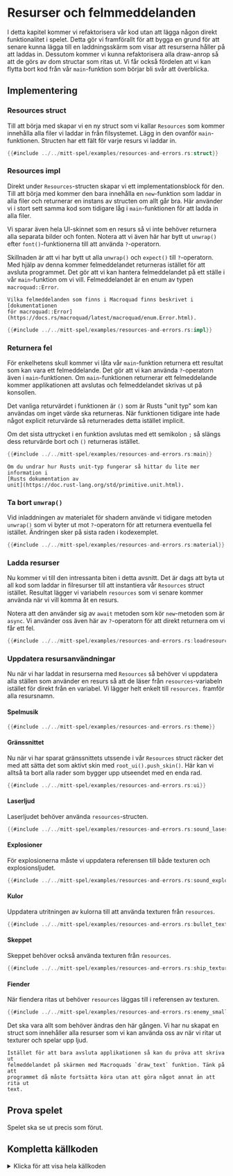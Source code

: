 # Resurser och felmmeddelanden

I detta kapitel kommer vi refaktorisera vår kod utan att lägga någon direkt
funktionalitet i spelet. Detta gör vi framförallt för att bygga en grund för
att senare kunna lägga till en laddningsskärm som visar att resurserna håller
på att laddas in. Dessutom kommer vi kunna refaktorisera alla draw-anrop så
att de görs av dom structar som ritas ut. Vi får också fördelen att vi kan
flytta bort kod från vår `main`-funktion som börjar bli svår att överblicka.

## Implementering 

### Resources struct

Till att börja med skapar vi en ny struct som vi kallar `Resources` som kommer
innehålla alla filer vi laddar in från filsystemet. Lägg in den ovanför
`main`-funktionen. Structen har ett fält för varje resurs vi laddar in.

```rust
{{#include ../../mitt-spel/examples/resources-and-errors.rs:struct}}
```

### Resources impl

Direkt under `Resources`-structen skapar vi ett implementationsblock för den.
Till att börja med kommer den bara innehålla en `new`-funktion som laddar in
alla filer och returnerar en instans av structen om allt går bra. Här använder
vi i stort sett samma kod som tidigare låg i `main`-funktionen för att ladda
in alla filer.

Vi sparar även hela UI-skinnet som en resurs så vi inte behöver returnera alla
separata bilder och fonten. Notera att vi även här har bytt ut `unwrap()`
efter `font()`-funktionerna till att använda `?`-operatorn.

Skillnaden är att vi har bytt ut alla `unwrap()` och `expect()`
till `?`-operatorn. Med hjälp av denna kommer felmeddelandet returneras
istället för att avsluta programmet. Det gör att vi kan hantera felmeddelandet
på ett ställe i vår `main`-funktion om vi vill. Felmeddelandet är en enum av
typen `macroquad::Error`.

```admonish info
Vilka felmeddelanden som finns i Macroquad finns beskrivet i [dokumentationen
för macroquad::Error](https://docs.rs/macroquad/latest/macroquad/enum.Error.html).
```

```rust
{{#include ../../mitt-spel/examples/resources-and-errors.rs:impl}}
```

### Returnera fel

För enkelhetens skull kommer vi låta vår `main`-funktion returnera ett
resultat som kan vara ett felmeddelande. Det gör att vi kan använda
`?`-operatorn även i `main`-funktionen. Om `main`-funktionen returnerar ett
felmeddelande kommer applikationen att avslutas och felmeddelandet skrivas ut
på konsollen.

Det vanliga returvärdet i funktionen är `()` som är Rusts "unit typ" som kan
användas om inget värde ska returneras. När funktionen tidigare inte hade
något explicit returvärde så returnerades detta istället implicit.

Om det sista uttrycket i en funktion avslutas med ett semikolon `;` så slängs
dess returvärde bort och `()` returneras istället.

```rust [hl,2]
{{#include ../../mitt-spel/examples/resources-and-errors.rs:main}}
```

```admonish info
Om du undrar hur Rusts unit-typ fungerar så hittar du lite mer information i
[Rusts dokumentation av
unit](https://doc.rust-lang.org/std/primitive.unit.html).
```

### Ta bort `unwrap()`

Vid inladdningen av materialet för shadern använde vi tidigare metoden
`unwrap()` som vi byter ut mot `?`-operatorn för att returnera eventuella fel
istället. Ändringen sker på sista raden i kodexemplet.

```rust [hl,13]
{{#include ../../mitt-spel/examples/resources-and-errors.rs:material}}
```

### Ladda resurser

Nu kommer vi till den intressanta biten i detta avsnitt. Det är dags att byta
ut all kod som laddar in filresurser till att instantiera vår `Resources`
struct istället. Resultat lägger vi variabeln `resources` som vi senare kommer
använda när vi vill komma åt en resurs.

Notera att den använder sig av `await` metoden som kör `new`-metoden som är
`async`. Vi använder oss även här av `?`-operatorn för att direkt returnera om
vi får ett fel.

```rust [hl,2]
{{#include ../../mitt-spel/examples/resources-and-errors.rs:loadresources}}
```

### Uppdatera resursanvändningar

Nu när vi har laddat in resurserna med `Resources` så behöver vi uppdatera
alla ställen som använder en resurs så att de läser från `resources`-variabeln
istället för direkt från en variabel. Vi lägger helt enkelt till `resources.`
framför alla resursnamn.

#### Spelmusik

```rust [hl,2]
{{#include ../../mitt-spel/examples/resources-and-errors.rs:theme}}
```

#### Gränssnittet

Nu när vi har sparat gränssnittets utssende i vår `Resources` struct räcker
det med att sätta det som aktivt skin med `root_ui().push_skin()`. Här kan vi
alltså ta bort alla rader som bygger upp utseendet med en enda rad.

```rust [hl,1]
{{#include ../../mitt-spel/examples/resources-and-errors.rs:ui}}
```

#### Laserljud

Laserljudet behöver använda `resources`-structen.

```rust [hl,9]
{{#include ../../mitt-spel/examples/resources-and-errors.rs:sound_laser}}
```

#### Explosioner

För explosionerna måste vi uppdatera referensen till både texturen och
explosionsljudet.

```rust [hl,4,9]
{{#include ../../mitt-spel/examples/resources-and-errors.rs:sound_explosion}}
```

#### Kulor

Uppdatera utritningen av kulorna till att använda texturen från `resources`.

```rust [hl,3]
{{#include ../../mitt-spel/examples/resources-and-errors.rs:bullet_texture}}
```

#### Skeppet

Skeppet behöver också använda texturen från `resources`.

```rust [hl,3]
{{#include ../../mitt-spel/examples/resources-and-errors.rs:ship_texture}}
```

#### Fiender

När fiendera ritas ut behöver `resources` läggas till i referensen av texturen.

```rust [hl,3]
{{#include ../../mitt-spel/examples/resources-and-errors.rs:enemy_small_texture}}
```

Det ska vara allt som behöver ändras den här gången. Vi har nu skapat en
struct som innehåller alla resurser som vi kan använda oss av när vi ritar ut
texturer och spelar upp ljud.

```admonish tip
Istället för att bara avsluta applikationen så kan du pröva att skriva ut
felmeddelandet på skärmen med Macroquads `draw_text` funktion. Tänk på att
programmet då måste fortsätta köra utan att göra något annat än att rita ut
text.
```

## Prova spelet

Spelet ska se ut precis som förut.

<div class="noprint no-page-break">

## Kompletta källkoden

<details>
  <summary>Klicka för att visa hela källkoden</summary>

```rust
{{#include ../../mitt-spel/examples/resources-and-errors.rs:all}}
```
</details>
</div>

